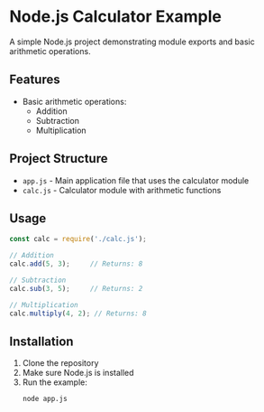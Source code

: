 # Node.js Calculator Example

A simple Node.js project demonstrating module exports and basic arithmetic operations.

## Features

- Basic arithmetic operations:
  - Addition
  - Subtraction
  - Multiplication

## Project Structure

- `app.js` - Main application file that uses the calculator module
- `calc.js` - Calculator module with arithmetic functions

## Usage

```javascript
const calc = require('./calc.js');

// Addition
calc.add(5, 3);     // Returns: 8

// Subtraction
calc.sub(3, 5);     // Returns: 2

// Multiplication
calc.multiply(4, 2); // Returns: 8
```

## Installation

1. Clone the repository
2. Make sure Node.js is installed
3. Run the example:
   ```bash
   node app.js
   ```

